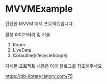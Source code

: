 # MVVMExample
간단한 MVVM 예제 프로젝트입니다. 


활용 라이브러리 및 기술
1. Room
2. LiveData
3. Coroutine(lifecycleScope)


자세한 프로젝트 내용은 아래 블로그를 참조해주세요

https://bb-library.tistory.com/79

